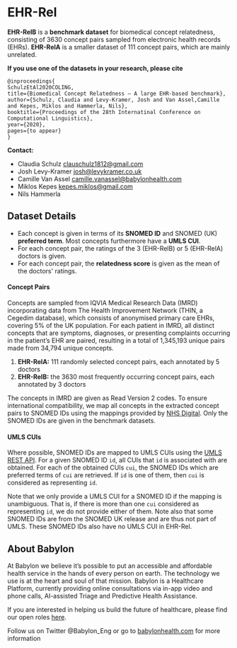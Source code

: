 # EHR-Rel
**EHR-RelB** is a **benchmark dataset** for biomedical concept relatedness, 
consisting of 3630 concept pairs sampled from electronic health records (EHRs).
**EHR-RelA** is a smaller dataset of 111 concept pairs, which are mainly unrelated.

**If you use one of the datasets in your research, please cite**

```
@inproceedings{
SchulzEtAl2020COLING,
title={Biomedical Concept Relatedness – A large EHR-based benchmark},
author={Schulz, Claudia and Levy-Kramer, Josh and Van Assel,Camille and Kepes, Miklos and Hammerla, Nils},
booktitle={Proceedings of the 28th Internatinal Conference on Computational Linguistics},
year={2020},
pages={to appear}
}
```

**Contact:** 
* Claudia Schulz <clauschulz1812@gmail.com> 
* Josh Levy-Kramer <josh@levykramer.co.uk>
* Camille Van Assel <camille.vanassel@babylonhealth.com>
* Miklos Kepes <kepes.miklos@gmail.com>
* Nils Hammerla


## Dataset Details
* Each concept is given in terms of its **SNOMED ID** and SNOMED (UK) **preferred term**. 
Most concepts furthermore have a **UMLS CUI**.
* For each concept pair, the ratings of the 3 (EHR-RelB) or 5 (EHR-RelA) doctors is given.
* For each concept pair, the **relatedness score** is given as the mean of the doctors' ratings.

#### Concept Pairs
Concepts are sampled from IQVIA Medical Research Data (IMRD) incorporating data from The Health Improvement Network
(THIN, a Cegedim database), which consists of anonymised primary care EHRs, covering 5% of the UK
population.
For each patient in IMRD, all distinct concepts that are symptoms, diagnoses, or presenting complaints occurring
 in the patient’s EHR are paired, resulting in a total of 1,345,193 unique pairs made from
34,794 unique concepts.
1) **EHR-RelA:** 111 randomly selected concept pairs, each annotated by 5 doctors
2) **EHR-RelB:** the 3630 most frequently occurring concept pairs, each annotated by 3 doctors

The concepts in IMRD are given as Read Version 2 codes. 
To ensure international compatibility, we map all concepts in
the extracted concept pairs to SNOMED IDs using the mappings provided by 
[NHS Digital](https://isd.digital.nhs.uk/trud3/user/guest/group/0/pack/8/subpack/9/releases).
Only the SNOMED IDs are given in the benchmark datasets.


#### UMLS CUIs
Where possible, SNOMED IDs are mapped to UMLS CUIs using the
[UMLS REST API](https://documentation.uts.nlm.nih.gov/rest/home.html).
For a given SNOMED ID `id`, all CUIs that `id` is associated with are obtained. 
For each of the obtained CUIs `cui`, the SNOMED IDs which are preferred terms of `cui` are retrieved.
If `id` is one of them, then `cui` is considered as representing `id`.

Note that we only provide a UMLS CUI for a SNOMED ID if the mapping is unambiguous.
That is, if there is more than one `cui` considered as representing `id`, we do not provide either of them.
Note also that some SNOMED IDs are from the SNOMED UK release and are thus not part of UMLS.
These SNOMED IDs also have no UMLS CUI in EHR-Rel. 

## About Babylon
At Babylon we believe it’s possible to put an accessible and affordable 
health service in the hands of every person on earth.
 The technology we use is at the heart and soul of that mission. 
 Babylon is a Healthcare Platform, currently providing online consultations via in-app video and phone calls,
  AI-assisted Triage and Predictive Health Assistance.

If you are interested in helping us build the future of healthcare, please find our open roles 
[here](https://jobs.lever.co/babylonhealth?lever-via=LLeodZVvTU).

Follow us on Twitter @Babylon_Eng or go to [babylonhealth.com](https://www.babylonhealth.com/) 
for more information
